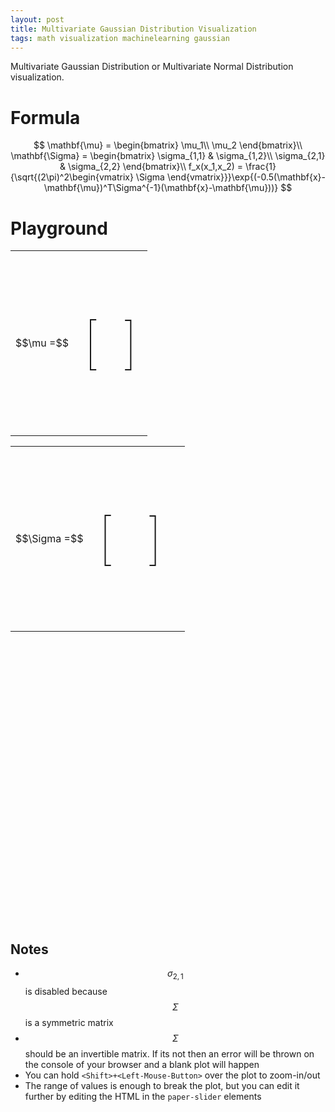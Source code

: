 ```yaml
---
layout: post
title: Multivariate Gaussian Distribution Visualization
tags: math visualization machinelearning gaussian
---
```


Multivariate Gaussian Distribution or Multivariate Normal Distribution visualization.

# Formula
$$
\mathbf{\mu} = \begin{bmatrix}
\mu_1\\
\mu_2
\end{bmatrix}\\
\mathbf{\Sigma}  = \begin{bmatrix}
\sigma_{1,1} & \sigma_{1,2}\\ 
\sigma_{2,1} & \sigma_{2,2}
\end{bmatrix}\\
f_x(x_1,x_2) = \frac{1}{\sqrt{(2\pi)^2\begin{vmatrix}
\Sigma
\end{vmatrix}}}\exp{(-0.5(\mathbf{x}-\mathbf{\mu})^T\Sigma^{-1}(\mathbf{x}-\mathbf{\mu}))}
$$

# Playground

<div>
<link rel="import" href="/assets/bower_components/paper-slider/paper-slider.html">
<script type="text/javascript" src='/assets/3dplot/SurfacePlot.js'></script>
<script type="text/javascript" src='/assets/3dplot/ColourGradient.js'></script>
<script type="text/javascript" src="/assets/3dplot/glMatrix-0.9.5.min.js"></script>
<script type="text/javascript" src="/assets/3dplot/webgl-utils.js"></script>
<script type="text/javascript" src="http://cdnjs.cloudflare.com/ajax/libs/mathjs/1.4.0/math.min.js"></script>
<script id="shader-fs" type="x-shader/x-fragment">
    #ifdef GL_ES
    #endif
    precision mediump float;
    varying vec4 vColor;
    varying vec3 vLightWeighting;
    void main(void)
    {
    gl_FragColor = vec4(vColor.rgb * vLightWeighting, vColor.a);
    }
  </script>
  <script id="shader-vs" type="x-shader/x-vertex">
    attribute vec3 aVertexPosition;
    attribute vec3 aVertexNormal;
    attribute vec4 aVertexColor;
    uniform mat4 uMVMatrix;
    uniform mat4 uPMatrix;
    uniform mat3 uNMatrix;
    varying vec4 vColor;
    uniform vec3 uAmbientColor;
    uniform vec3 uLightingDirection;
    uniform vec3 uDirectionalColor;
    varying vec3 vLightWeighting;
    void main(void)
    {
    gl_Position = uPMatrix * uMVMatrix * vec4(aVertexPosition, 1.0);
    vec3 transformedNormal = uNMatrix * aVertexNormal;
    float directionalLightWeighting = max(dot(transformedNormal, uLightingDirection), 0.0);
    vLightWeighting = uAmbientColor + uDirectionalColor * directionalLightWeighting; 
    vColor = aVertexColor;
    }
  </script>
  <script id="axes-shader-fs" type="x-shader/x-fragment">
    precision mediump float;
    varying vec4 vColor;
    void main(void)
    {
    gl_FragColor = vColor;
    }
  </script>
  <script id="axes-shader-vs" type="x-shader/x-vertex">
    attribute vec3 aVertexPosition;
    attribute vec4 aVertexColor;
    uniform mat4 uMVMatrix;
    uniform mat4 uPMatrix;
    varying vec4 vColor;
    uniform vec3 uAxesColour;
    void main(void)
    {
    gl_Position = uPMatrix * uMVMatrix * vec4(aVertexPosition, 1.0);
    vColor =  vec4(uAxesColour, 1.0);
    } 
  </script>
  <script id="texture-shader-fs" type="x-shader/x-fragment">
    #ifdef GL_ES
    #endif
    precision mediump float;
    varying vec2 vTextureCoord;
    uniform sampler2D uSampler;
    void main(void)
    {
    gl_FragColor = texture2D(uSampler, vTextureCoord);
    }
  </script>
  <script id="texture-shader-vs" type="x-shader/x-vertex">
    attribute vec3 aVertexPosition;
    attribute vec2 aTextureCoord;
    varying vec2 vTextureCoord;
    uniform mat4 uMVMatrix;
    uniform mat4 uPMatrix;
    void main(void)
    {
    gl_Position = uPMatrix * uMVMatrix * vec4(aVertexPosition, 1.0);
    vTextureCoord = aTextureCoord; 
    }
  </script>
<style>
#paper_slider {
}
#brackets {
font-size: 90px;
font-weight: 100;
}
</style>
<div style="width: 100%">
<table>
  <tr>
    <td rowspan="2">$$\mu =$$</td>
    <td rowspan="2"><p id='brackets'>[</p></td>
    <td><paper-slider editable value="0" min="-3" max="3" step="0.1" id="sl_mu_0"></paper-slider></td>
    <td rowspan="2"><p id='brackets'>]</p></td>
  </tr>
  <tr>
    <td><paper-slider editable value="0" min="-3" max="3" step="0.1" id="sl_mu_1"></paper-slider></td>
  </tr>
</table>
<table>
  <tr>
    <td rowspan="2">$$\Sigma =$$</td>
    <td rowspan="2"><p id='brackets'>[</p></td>
    <td><paper-slider style="width:250px" editable value="1" min="0" max="2.0" step="0.1" id="sl_sigma_00"></paper-slider></td>
    <td><paper-slider style="width:250px" editable value="0" min="-2.0" max="2.0" step="0.01" id="sl_sigma_01"></paper-slider></td>
    <td rowspan="2"><p id='brackets'>]</p></td>
    <td rowspan="2">&nbsp;</td>
  </tr>
  <tr>
    <td><paper-slider style="width:250px" disabled editable value="0" min="-2.0" max="2.0" step="0.01" id="sl_sigma_10"></paper-slider></td>
    <td><paper-slider style="width:250px" editable value="1" min="0" max="2.0" step="0.1" id="sl_sigma_11"></paper-slider></td>
  </tr>
</table>
</div>
<div style="width:100%;">
<div id='surfacePlotDiv' style="margin-bottom:10px;margin-left:auto; margin-right:auto; width: 450px; height: 450px;"></div>
</div>

<script type='text/javascript'>

var surfacePlot;

var data, options, basicPlotOptions, glOptions, animated, plot1, values;
var sigma = math.matrix([[1, 0], [0, 1]]);
var mu = math.matrix([[0],[0]]);
var tooltipStrings = new Array();
var values = new Array();
var numRows = 55;
var numCols = 55;

var canvas_width = document.getElementById('surfacePlotDiv').clientWidth;
var canvas_height = document.getElementById('surfacePlotDiv').clientHeight;

function computeValues() {
  var inv_sigma = math.inv(sigma);
  var det_sigma = math.det(sigma);
  var idx = 0;
  var f1 = 1.0/(math.sqrt(math.pow(2*math.pi, 2)*det_sigma));
  for (var i = 0; i < numRows; i++)
  {
    values[i] = new Array();
    var x = (i*6/numRows)-3;
    for (var j = 0; j < numCols; j++)
    {
      var y = (j*6/numCols)-3;
      var x_m_u = math.subtract(math.matrix([[x],[y]]), mu);
      var fe = -0.5*math.multiply(math.multiply(math.transpose(x_m_u), inv_sigma), x_m_u);
      var value = f1*math.exp(fe);
      values[i][j] = value;
      tooltipStrings[idx] = "x:" + x + ", y:" + y + " = " + value;
      idx++;
    }
  }
}


function setUp()
{
  surfacePlot = new SurfacePlot(document.getElementById("surfacePlotDiv"));

  data = {nRows: numRows, nCols: numCols, formattedValues: values};


  // Don't fill polygons in IE < v9. It's too slow.
  var fillPly = true;

  // Define a colour gradient.
  var colour1 = {red:0, green:0, blue:255};
  var colour2 = {red:0, green:255, blue:255};
  var colour3 = {red:0, green:255, blue:0};
  var colour4 = {red:255, green:255, blue:0};
  var colour5 = {red:255, green:0, blue:0};
  var colours = [colour1, colour2, colour3, colour4, colour5];

  // Axis labels.
  var xAxisHeader = "x_1";
  var yAxisHeader = "x_2";
  var zAxisHeader = "f_x";

  var renderDataPoints = false;
  var background = '#ffffff';
  var axisForeColour = '#000000';
  var hideFloorPolygons = true;
  var chartOrigin = {x: 0, y: 0};

  // Options for the basic canvas pliot.
  basicPlotOptions = {fillPolygons: fillPly, tooltips: tooltipStrings, renderPoints: renderDataPoints }

  // Options for the webGL plot.
  var xLabels = [-3, -2, -1, 0, 1, 2, 3];
  var yLabels = [-3, -2, -1, 0, 1, 2, 3];
  var zLabels = [0, 0.1, 0.2, 0.3, 0.4]; // These labels ar eused when autoCalcZScale is false;
  glOptions = {xLabels: xLabels, yLabels: yLabels, zLabels: zLabels, chkControlId: "allowWebGL", autoCalcZScale: false, animate: false};

  // Options common to both types of plot.
  options = {xPos: 0, yPos: 0, width: canvas_width, height: canvas_height, colourGradient: colours, 
    xTitle: xAxisHeader, yTitle: yAxisHeader, zTitle: zAxisHeader, 
    backColour: background, axisTextColour: axisForeColour, hideFlatMinPolygons: hideFloorPolygons, origin: chartOrigin};

  computeValues();
  surfacePlot.draw(data, options, basicPlotOptions, glOptions);
}

setUp();

document.getElementById('sl_mu_0').addEventListener('change', function(evt) {
  mu.subset(math.index(0,0), evt.target.value);
  console.log("Mu: " + mu);
  computeValues();
  surfacePlot.draw(data, options, basicPlotOptions, glOptions);
});
document.getElementById('sl_mu_1').addEventListener('change', function(evt) {
  mu.subset(math.index(1,0), evt.target.value);
  console.log("Mu: " + mu);
  computeValues();
  surfacePlot.draw(data, options, basicPlotOptions, glOptions);
});
document.getElementById('sl_sigma_00').addEventListener('change', function(evt) {
  sigma.subset(math.index(0,0), evt.target.value);
  console.log("Sigma: " + sigma);
  computeValues();
  surfacePlot.draw(data, options, basicPlotOptions, glOptions);
});
document.getElementById('sl_sigma_01').addEventListener('change', function(evt) {
  sigma.subset(math.index(0,1), evt.target.value);
  sigma.subset(math.index(1,0), evt.target.value);
  document.getElementById('sl_sigma_10').value = evt.target.value;
  console.log("Sigma: " + sigma);
  computeValues();
  surfacePlot.draw(data, options, basicPlotOptions, glOptions);
});
document.getElementById('sl_sigma_10').addEventListener('change', function(evt) {
  sigma.subset(math.index(1,0), evt.target.value);
  console.log("Sigma: " + sigma);
  computeValues();
  surfacePlot.draw(data, options, basicPlotOptions, glOptions);
});
document.getElementById('sl_sigma_11').addEventListener('change', function(evt) {
  sigma.subset(math.index(1,1), evt.target.value);
  console.log("Sigma: " + sigma);
  computeValues();
  surfacePlot.draw(data, options, basicPlotOptions, glOptions);
});


</script>
</div>

## Notes

 * $$\sigma_{2,1}$$ is disabled because $$\Sigma$$ is a symmetric matrix
 * $$\Sigma$$ should be an invertible matrix. If its not then an error will be thrown on the console of your browser and a blank plot will happen
 * You can hold `<Shift>+<Left-Mouse-Button>` over the plot to zoom-in/out
 * The range of values is enough to break the plot, but you can edit it further by editing the HTML in the `paper-slider` elements


